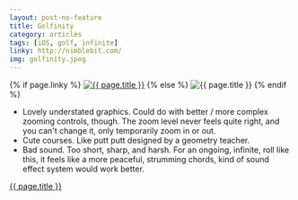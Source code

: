 ```yaml
---
layout: post-no-feature
title: Golfinity
category: articles
tags: [iOS, golf, infinite]
linky: http://nimblebit.com/
img: golfinity.jpeg
---
```


{% if page.linky %}
<a href="{{page.linky}}">![{{ page.title }}](/images/{{page.img}})</a>
{% else %}
![{{ page.title }}](/images/{{page.img}})
{% endif %}

* Lovely understated graphics. Could do with better / more complex zooming controls, though. The zoom level never feels quite right, and you can't change it, only temporarily zoom in or out.
* Cute courses. Like putt putt designed by a geometry teacher. 
* Bad sound. Too short, sharp, and harsh. For an ongoing, infinite, roll like this, it feels like a more peaceful, strumming chords, kind of sound effect system would work better.

[{{ page.title }}]({{page.linky}})